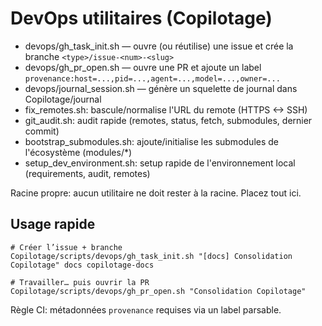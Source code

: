 # DevOps utilitaires (Copilotage)

- devops/gh_task_init.sh — ouvre (ou réutilise) une issue et crée la branche `<type>/issue-<num>-<slug>`
- devops/gh_pr_open.sh — ouvre une PR et ajoute un label `provenance:host=...,pid=...,agent=...,model=...,owner=...`
- devops/journal_session.sh — génère un squelette de journal dans Copilotage/journal
- fix_remotes.sh: bascule/normalise l'URL du remote (HTTPS <-> SSH)
- git_audit.sh: audit rapide (remotes, status, fetch, submodules, dernier commit)
- bootstrap_submodules.sh: ajoute/initialise les submodules de l'écosystème (modules/*)
- setup_dev_environment.sh: setup rapide de l'environnement local (requirements, audit, remotes)

Racine propre: aucun utilitaire ne doit rester à la racine. Placez tout ici.

## Usage rapide

```
# Créer l’issue + branche
Copilotage/scripts/devops/gh_task_init.sh "[docs] Consolidation Copilotage" docs copilotage-docs

# Travailler… puis ouvrir la PR
Copilotage/scripts/devops/gh_pr_open.sh "Consolidation Copilotage"
```

Règle CI: métadonnées `provenance` requises via un label parsable.